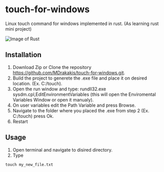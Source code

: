 # touch-for-windows
Linux touch command for windows implemented in rust. (As learning rust mini project)

![Image of Rust](https://www.rust-lang.org/logos/rust-logo-128x128.png)

## Installation
1. Download Zip or Clone the repository https://github.com/MDrakakis/touch-for-windows.git.
2. Build the project to generete the .exe file and place it on desired location. (Ex. C:/touch).
3. Open the run window and type: rundll32.exe sysdm.cpl,EditEnvironmentVariables (this will open the Enviromental Variables Window or open it manualy).
4. On user variables edit the Path Variable and press Browse.
5. Navigate to the folder where you placed the .exe from step 2 (Ex. C:/touch) press Ok.
6. Restart

## Usage
1. Open terminal and navigate to disired directory.
2. Type
```shell
touch my_new_file.txt
```
